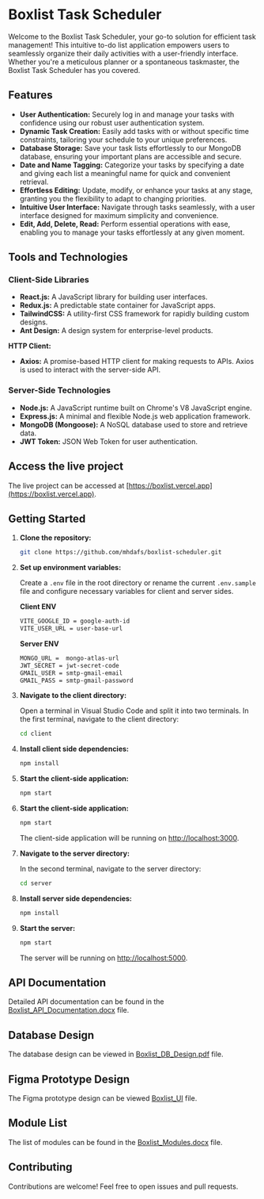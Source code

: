 # Boxlist Task Scheduler

Welcome to the Boxlist Task Scheduler, your go-to solution for efficient task management! This intuitive to-do list application empowers users to seamlessly organize their daily activities with a user-friendly interface. Whether you're a meticulous planner or a spontaneous taskmaster, the Boxlist Task Scheduler has you covered.

## Features

- **User Authentication:** Securely log in and manage your tasks with confidence using our robust user authentication system.
- **Dynamic Task Creation:** Easily add tasks with or without specific time constraints, tailoring your schedule to your unique preferences.
- **Database Storage:** Save your task lists effortlessly to our MongoDB database, ensuring your important plans are accessible and secure.
- **Date and Name Tagging:** Categorize your tasks by specifying a date and giving each list a meaningful name for quick and convenient retrieval.
- **Effortless Editing:** Update, modify, or enhance your tasks at any stage, granting you the flexibility to adapt to changing priorities.
- **Intuitive User Interface:** Navigate through tasks seamlessly, with a user interface designed for maximum simplicity and convenience.
- **Edit, Add, Delete, Read:** Perform essential operations with ease, enabling you to manage your tasks effortlessly at any given moment.

## Tools and Technologies

### Client-Side Libraries

- **React.js:** A JavaScript library for building user interfaces.
- **Redux.js:** A predictable state container for JavaScript apps.
- **TailwindCSS:** A utility-first CSS framework for rapidly building custom designs.
- **Ant Design:** A design system for enterprise-level products.

**HTTP Client:**

- **Axios:** A promise-based HTTP client for making requests to APIs. Axios is used to interact with the server-side API.

### Server-Side Technologies

- **Node.js:** A JavaScript runtime built on Chrome's V8 JavaScript engine.
- **Express.js:** A minimal and flexible Node.js web application framework.
- **MongoDB (Mongoose):** A NoSQL database used to store and retrieve data.
- **JWT Token:** JSON Web Token for user authentication.

## Access the live project

The live project can be accessed at [https://boxlist.vercel.app](https://boxlist.vercel.app).

## Getting Started

1. **Clone the repository:**

   ```bash
   git clone https://github.com/mhdafs/boxlist-scheduler.git
   ```

2. **Set up environment variables:**

    Create a `.env` file in the root directory or rename the current `.env.sample` file and configure necessary variables for client and server sides.

    **Client ENV**

   ```bash
   VITE_GOOGLE_ID = google-auth-id
   VITE_USER_URL = user-base-url
   ```

    **Server ENV**

   ```bash
   MONGO_URL =  mongo-atlas-url
   JWT_SECRET = jwt-secret-code
   GMAIL_USER = smtp-gmail-email
   GMAIL_PASS = smtp-gmail-password
   ```

3. **Navigate to the client directory:**

    Open a terminal in Visual Studio Code and split it into two terminals. In the first terminal, navigate to the client directory:

    ```bash
    cd client
    ```

4. **Install client side dependencies:**

    ```bash
    npm install
    ```

5. **Start the client-side application:**

    ```bash
    npm start
    ```

6. **Start the client-side application:**

    ```bash
    npm start
    ```

    The client-side application will be running on [http://localhost:3000](http://localhost:3000).

7. **Navigate to the server directory:**

    In the second terminal, navigate to the server directory:

    ```bash
    cd server
    ```

8. **Install server side dependencies:**

    ```bash
    npm install
    ```

9. **Start the server:**

    ```bash
    npm start
    ```

    The server will be running on [http://localhost:5000](http://localhost:5000).

## API Documentation

Detailed API documentation can be found in the [Boxlist_API_Documentation.docx](https://docs.google.com/document/d/1nzRpx4PR1GwI0gRXVfB1jVrEdJIdeiIcbiveIp85Adk/edit?usp=sharing) file.

## Database Design

The database design can be viewed in [Boxlist_DB_Design.pdf](https://drive.google.com/file/d/174SKFT73G0HnlmhA0bX2Z9ao6AWAmOQV/view?usp=sharing) file.

## Figma Prototype Design

The Figma prototype design can be viewed [Boxlist_UI](https://www.figma.com/file/ILMxaQQtPixsABdngyfzNz/Boxlist_UI?type=design&node-id=0%3A1&mode=design&t=lz72ENLrzeATpjbq-1) file.

## Module List

The list of modules can be found in the [Boxlist_Modules.docx](https://docs.google.com/document/d/11DLIOvIYOaqL1Zl9RlKR1q0X3qDpsAmhBFzd20VDYr8/edit?usp=sharing) file.

## Contributing

Contributions are welcome! Feel free to open issues and pull requests.
